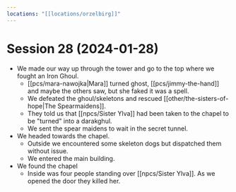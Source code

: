 ```yaml
---
locations: "[[locations/orzelbirg]]"
---
```

# Session 28 (2024-01-28)

- We made our way up through the tower and go to the top where we fought an Iron Ghoul.
	- [[pcs/mara-nawojka|Mara]] turned ghost, [[pcs/jimmy-the-hand]] and maybe the others saw, but she faked it was a spell.
	- We defeated the ghoul/skeletons and rescued [[other/the-sisters-of-hope|The Spearmaidens]].
	- They told us that [[npcs/Sister Ylva]] had been taken to the chapel to be "turned" into a darakghul.
	- We sent the spear maidens to wait in the secret tunnel.
- We headed towards the chapel.
	- Outside we encountered some skeleton dogs but dispatched them without issue.
	- We entered the main building.
- We found the chapel
	- Inside was four people standing over [[npcs/Sister Ylva]]. As we opened the door they killed her.